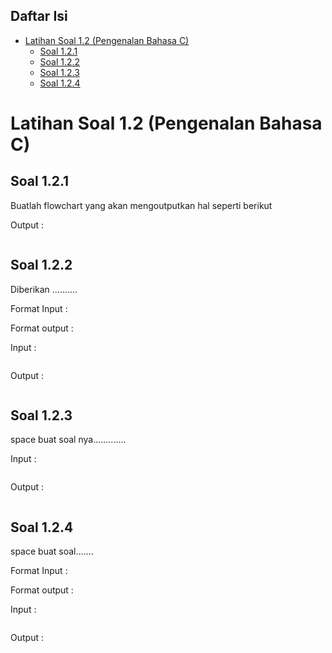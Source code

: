 ## Daftar Isi

- [Latihan Soal 1.2 (Pengenalan Bahasa C)](#Latihan-Soal-1.2-(Pengenalan-Bahasa-C))
    + [Soal 1.2.1](#Soal-1.2.1)
    + [Soal 1.2.2](#Soal-1.2.2)
    + [Soal 1.2.3](#Soal-1.2.3)
    + [Soal 1.2.4](#Soal-1.2.4)


# Latihan Soal 1.2 (Pengenalan Bahasa C)

## Soal 1.2.1
Buatlah flowchart yang akan mengoutputkan hal seperti berikut

Output :

```c

```

## Soal 1.2.2
Diberikan ..........

Format Input :


Format output :


Input :

```c

```

Output :

```c

```

## Soal 1.2.3
space buat soal nya............. 

Input :

```c

```

Output :

```c

```

## Soal 1.2.4
space buat soal.......

Format Input :


Format output :


Input :

```c

```

Output :

```c

```